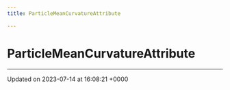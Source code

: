 ```yaml
---
title: ParticleMeanCurvatureAttribute

---
```


# ParticleMeanCurvatureAttribute





-------------------------------

Updated on 2023-07-14 at 16:08:21 +0000